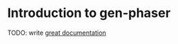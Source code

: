 # Introduction to gen-phaser

TODO: write [great documentation](http://jacobian.org/writing/what-to-write/)
